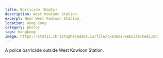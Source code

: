 ```yaml
---
title: Barricade (Empty)
description: West Kowloon Station
excerpt: Near West Kowloon Station.
location: Hong Kong
category: photos
tags: hongkong
image: https://static.christopheradams.io/file/cxadams-website/medium/albums/2019/20191215-1313_HongKong/20191215-1313_HongKong_L1009955-0.jpg
---
```


A police barricade outside West Kowloon Station.

